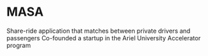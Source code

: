 # MASA
Share-ride application that matches between private drivers and passengers
Co-founded a startup in the Ariel University Accelerator program
